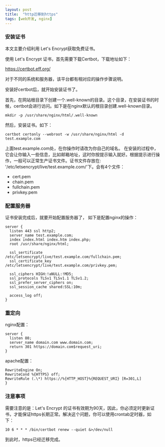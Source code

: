 ```yaml
---
layout: post
title:  "http迁移到https"
tags: [web开发, nginx]
---
```

<!--excerpt-->
### 安装证书
本文主要介绍利用 Let's Encrypt获取免费证书。

使用 Let's Encrypt 证书，首先需要下载Certbot，下载地址如下：

https://certbot.eff.org/

对于不同的系统和服务器，该平台都有相对应的操作步骤说明。

安装好certbot后，就开始安装证书了。

首先，在网站根目录下创建一个.well-known的目录。这个目录，在安装证书的时候，certbot会进行访问。如下是在nginx默认的根目录创建.well-known目录。
```shell
mkdir -p /usr/share/nginx/html/.well-known
```
然后，安装证书。如下：
```shell
certbot certonly --webroot -w /usr/share/nginx/html -d test.example.com
```
上面test.example.com处，在你操作时请改为你自己的域名。
在安装的过程中，它会让你输入一些信息，比如邮箱地址，这时你按提示输入就好。根据提示进行操作，一般可以正常生产证书文件。证书文件存放在: '/etc/letsencrypt/live/test.example.com/'下。会有4个文件：
- cert.pem
- chain.pem
- fullchain.pem
- privkey.pem

### 配置服务器
证书安装完成后，就要开始配置服务器了，
如下是配置nginx的操作：
```config
server {
  listen 443 ssl http2;
  server_name test.example.com;
  index index.html index.htm index.php;
  root /usr/share/nginx/html;

  ssl_sertificate      /etc/letsencrypt/live/test.example.com/fullchain.pem;
  ssl_certificate_key    /etc/letsencrypt/live/test.example.com/privkey.pem;

  ssl_ciphers HIGH:!aNULL:!MD5;
  ssl_protocols TLSv1 TLSv1.1 TLSv1.2;
  ssl_prefer_server_ciphers on;
  ssl_session_cache shared:SSL:10m;

  access_log off;
}
```
### 重定向
nginx配置：
```config
server {
  listen 80;
  server_name domain.com www.domain.com;
  return 301 https://domain.com$request_uri;
}
```
apache配置：
```config
RewriteEngine On;
RewriteCond %{HTTPS} off;
RewriteRule (.\*) https://%{HTTP_HOST}%{REQUEST_URI} [R=301,L]
}
```
### 注意事项
需要注意的是：Let's Encrypt 的证书有效期为90天，因此，你必须定时更新证书，才能保证https长期正常。解决这个问题，你可以使用crontab定时器，如下：
```shell
10 6 * * * /bin/certbot renew --quiet &>/dev/null
```
到此时，https已经迁移完成。
